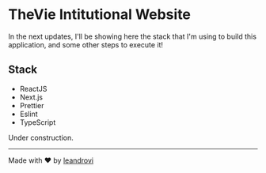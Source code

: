 # TheVie Intitutional Website

In the next updates, I'll be showing here the stack that I'm using to build this application, and some other steps to execute it!

## Stack

- ReactJS
- Next.js
- Prettier
- Eslint
- TypeScript

Under construction.

---

Made with ♥ by [leandrovi](https://www.github.com.br/leandrovi)
